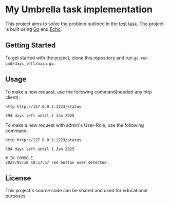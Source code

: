 # My Umbrella task implementation

This project aims to solve the problem outlined in the [test task](https://github.com/spatecon/echo-middleware-assessment/blob/master/docs/testtask.pdf). The project is built using [Go](https://golang.org) and [Echo](https://echo.labstack.com).

## Getting Started

To get started with the project, clone this repository and run `go run cmd/days_left/main.go`.

## Usage

To make a new request, use the following command(needed any http client):

```
http http://127.0.0.1:1223/status

594 days left until 1 Jan 2025
```

To make a new request with admin's User-Role, use the following command:

```
http http://127.0.0.1:1223/status

594 days left until 1 Jan 2025

# IN CONSOLE
2023/05/18 18:57:57 red button user detected
```

## License

This project's source code can be shared and used for educational purposes.
